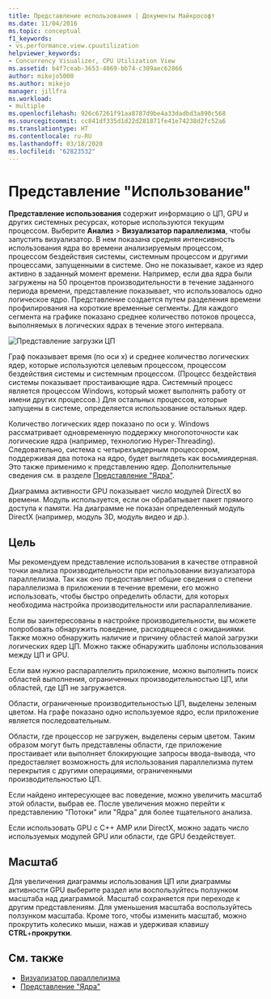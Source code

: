 ```yaml
---
title: Представление использования | Документы Майкрософт
ms.date: 11/04/2016
ms.topic: conceptual
f1_keywords:
- vs.performance.view.cpuutilization
helpviewer_keywords:
- Concurrency Visualizer, CPU Utilization View
ms.assetid: b4f7ceab-3653-4069-bb74-c309aec62866
author: mikejo5000
ms.author: mikejo
manager: jillfra
ms.workload:
- multiple
ms.openlocfilehash: 926c67261f91aa8787d9be4a33dadbd3a890c568
ms.sourcegitcommit: cc841df335d1d22d281871fe41e74238d2fc52a6
ms.translationtype: HT
ms.contentlocale: ru-RU
ms.lasthandoff: 03/18/2020
ms.locfileid: "62823532"
---
```

# <a name="utilization-view"></a>Представление "Использование"
**Представление использования** содержит информацию о ЦП, GPU и других системных ресурсах, которые используются текущим процессом. Выберите **Анализ** > **Визуализатор параллелизма**, чтобы запустить визуализатор. В нем показана средняя интенсивность использования ядра во времени анализируемым процессом, процессом бездействия системы, системным процессом и другими процессами, запущенными в системе. Оно не показывает, какое из ядер активно в заданный момент времени. Например, если два ядра были загружены на 50 процентов производительности в течение заданного периода времени, представление показывает, что использовалось одно логическое ядро. Представление создается путем разделения времени профилирования на короткие временные сегменты. Для каждого сегмента на графике показано среднее количество потоков процесса, выполняемых в логических ядрах в течение этого интервала.

 ![Представление загрузки ЦП](../profiling/media/vsts_ppacpuutil.png "VSTS_PPAcpuUtil")

 Граф показывает время (по оси x) и среднее количество логических ядер, которые используются целевым процессом, процессом бездействия системы и системным процессом. (Процесс бездействия системы показывает простаивающие ядра. Системный процесс является процессом Windows, который может выполнять работу от имени других процессов.) Для остальных процессов, которые запущены в системе, определяется использование остальных ядер.

 Количество логических ядер показано по оси y. Windows рассматривает одновременную поддержку многопоточности как логические ядра (например, технологию Hyper-Threading). Следовательно, система с четырехъядерным процессором, поддерживая два потока на ядро, будет выглядеть как восьмиядерная. Это также применимо к представлению ядер. Дополнительные сведения см. в разделе [Представление "Ядра"](../profiling/cores-view.md).

 Диаграмма активности GPU показывает число модулей DirectX во времени.  Модуль используется, если он обрабатывает пакет прямого доступа к памяти.  На диаграмме не показан определенный модуль DirectX (например, модуль 3D, модуль видео и др.).

## <a name="purpose"></a>Цель
 Мы рекомендуем представление использования в качестве отправной точки анализа производительности при использовании визуализатора параллелизма. Так как оно предоставляет общие сведения о степени параллелизма в приложении в течение времени, его можно использовать, чтобы быстро определить области, для которых необходима настройка производительности или распараллеливание.

 Если вы заинтересованы в настройке производительности, вы можете попробовать обнаружить поведение, расходящееся с ожиданиями. Также можно обнаружить наличие и причину областей малой загрузки логических ядер ЦП. Можно также обнаружить шаблоны использования между ЦП и GPU.

 Если вам нужно распараллелить приложение, можно выполнить поиск областей выполнения, ограниченных производительностью ЦП, или областей, где ЦП не загружается.

 Области, ограниченные производительностью ЦП, выделены зеленым цветом. На графе показано одно используемое ядро, если приложение является последовательным.

 Области, где процессор не загружен, выделены серым цветом. Таким образом могут быть представлены области, где приложение простаивает или выполняет блокирующие запросы ввода-вывода, что предоставляет возможность для использования параллелизма путем перекрытия с другими операциями, ограниченными производительностью ЦП.

 Если найдено интересующее вас поведение, можно увеличить масштаб этой области, выбрав ее. После увеличения можно перейти к представлению "Потоки" или "Ядра" для более тщательного анализа.

 Если использовать GPU с C++ AMP или DirectX, можно задать число используемых модулей GPU или области, где GPU бездействует.

## <a name="zoom"></a>Масштаб
 Для увеличения диаграммы использования ЦП или диаграммы активности GPU выберите раздел или воспользуйтесь ползунком масштаба над диаграммой. Масштаб сохраняется при переходе к другим представлениям. Для уменьшения масштаба воспользуйтесь ползунком масштаба. Кроме того, чтобы изменить масштаб, можно прокрутить колесико мыши, нажав и удерживая клавишу **CTRL**+**прокрутки**.

## <a name="see-also"></a>См. также
- [Визуализатор параллелизма](../profiling/concurrency-visualizer.md)
- [Представление "Ядра"](../profiling/cores-view.md)